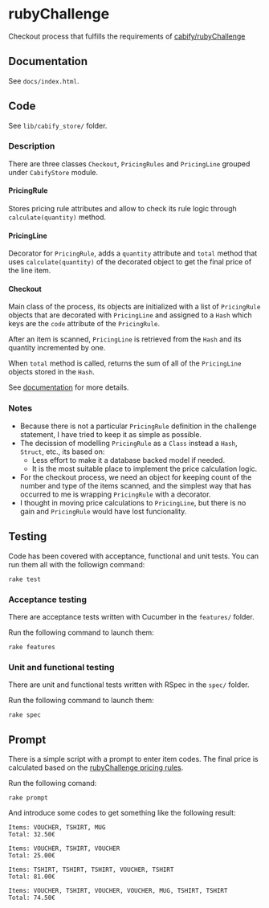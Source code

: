 # rubyChallenge

Checkout process that fulfills the requirements of [cabify/rubyChallenge](https://github.com/cabify/rubyChallenge)

## Documentation

See `docs/index.html`.

## Code

See `lib/cabify_store/` folder.

### Description

There are three classes `Checkout`, `PricingRules` and `PricingLine` grouped under `CabifyStore` module.  

#### PricingRule

Stores pricing rule attributes and allow to check its rule logic through `calculate(quantity)` method.

#### PricingLine

Decorator for `PricingRule`, adds a `quantity` attribute and `total` method that uses `calculate(quantity)` of the decorated object to get the final price of the line item.

#### Checkout

Main class of the process, its objects are initialized with a list of `PricingRule` objects that are decorated with `PricingLine` and assigned to a `Hash` which keys are the `code` attribute of the `PricingRule`.

After an item is scanned, `PricingLine` is retrieved from the `Hash` and its quantity incremented by one.

When `total` method is called, returns the sum of all of the `PricingLine` objects stored in the `Hash`.
 
See [documentation](#documentation) for more details.

### Notes

- Because there is not a particular `PricingRule` definition in the challenge statement, I have tried to keep it as simple as possible.
- The decission of modelling `PricingRule` as a `Class` instead a `Hash`, `Struct`, etc., its based on:
	- Less effort to make it a database backed model if needed.
	- It is the most suitable place to implement the price calculation logic.
- For the checkout process, we need an object for keeping count of the number and type of the items scanned, and the simplest way that has occurred to me is wrapping `PricingRule` with a decorator.
- I thought in moving price calculations to `PricingLine`, but there is no gain and `PricingRule` would have lost funcionality.

## Testing

Code has been covered with acceptance, functional and unit tests. You can run them all with the followign command:

`rake test`

### Acceptance testing

There are acceptance tests written with Cucumber in the `features/` folder.

Run the following command to launch them:

`rake features`

### Unit and functional testing

There are unit and functional tests written with RSpec in the `spec/` folder.

Run the following command to launch them:

`rake spec`

## Prompt

There is a simple script with a prompt to enter item codes. The final price is calculated based on the [rubyChallenge pricing rules](https://github.com/cabify/rubyChallenge#besides-providing-exceptional-transportation-services-cabify-also-runs-a-physical-store-which-sells-only-3-products).

Run the following comand:

`rake prompt`

And introduce some codes to get something like the following result:

```
Items: VOUCHER, TSHIRT, MUG
Total: 32.50€

Items: VOUCHER, TSHIRT, VOUCHER
Total: 25.00€

Items: TSHIRT, TSHIRT, TSHIRT, VOUCHER, TSHIRT
Total: 81.00€

Items: VOUCHER, TSHIRT, VOUCHER, VOUCHER, MUG, TSHIRT, TSHIRT
Total: 74.50€
```
